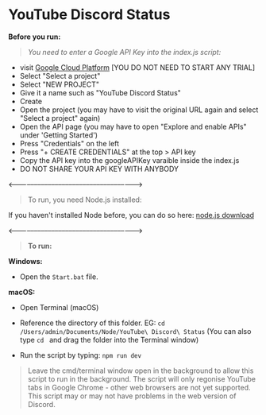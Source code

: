 # YouTube Discord Status

**Before you run:**
> *You need to enter a Google API Key into the index.js script:*

- visit [Google Cloud Platform](https://console.cloud.google.com/)
[YOU DO NOT NEED TO START ANY TRIAL]
- Select "Select a project"
- Select "NEW PROJECT"
- Give it a name such as "YouTube Discord Status"
- Create
- Open the project (you may have to visit the original URL again and select "Select a project" again)
- Open the API page (you may have to open "Explore and enable APIs" under 'Getting Started')
- Press "Credentials" on the left
- Press "+ CREATE CREDENTIALS" at the top > API key
- Copy the API key into the googleAPIKey varaible inside the index.js
- DO NOT SHARE YOUR API KEY WITH ANYBODY

<––––––––––––––––––––––––––––––––––>

> To run, you need Node.js installed:

If you haven't installed Node before, you can do so here:
[node.js download](https://nodejs.org/en/download/)

<––––––––––––––––––––––––––––––––––>

> **To run:**

**Windows:**
- Open the `Start.bat` file.

**macOS:**
- Open Terminal (macOS)

- Reference the directory of this folder. EG:
`cd /Users/admin/Documents/Node/YouTube\ Discord\ Status`
(You can also type `cd ` and drag the folder into the Terminal window)

- Run the script by typing:
`npm run dev`


> Leave the cmd/terminal window open in the background to allow this script to run in the background. The script will only regonise YouTube tabs in Google Chrome - other web browsers are not yet supported. This script may or may not have problems in the web version of Discord.


